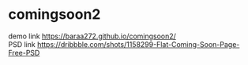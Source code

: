# comingsoon2 <br>
demo link https://baraa272.github.io/comingsoon2/
<br>
PSD link https://dribbble.com/shots/1158299-Flat-Coming-Soon-Page-Free-PSD
